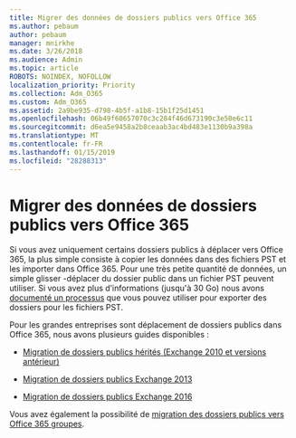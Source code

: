 ```yaml
---
title: Migrer des données de dossiers publics vers Office 365
ms.author: pebaum
author: pebaum
manager: mnirkhe
ms.date: 3/26/2018
ms.audience: Admin
ms.topic: article
ROBOTS: NOINDEX, NOFOLLOW
localization_priority: Priority
ms.collection: Adm_O365
ms.custom: Adm_O365
ms.assetid: 2a9be935-d798-4b5f-a1b8-15b1f25d1451
ms.openlocfilehash: 06b49f60657070c3c284f46d673190c3e50e6c11
ms.sourcegitcommit: d6ea5e9458a2b8ceaab3ac4bd483e1130b9a398a
ms.translationtype: MT
ms.contentlocale: fr-FR
ms.lasthandoff: 01/15/2019
ms.locfileid: "28288313"
---
```

# <a name="migrate-public-folder-data-to-office-365"></a>Migrer des données de dossiers publics vers Office 365

Si vous avez uniquement certains dossiers publics à déplacer vers Office 365, la plus simple consiste à copier les données dans des fichiers PST et les importer dans Office 365. Pour une très petite quantité de données, un simple glisser -déplacer du dossier public dans un fichier PST peuvent utiliser. Si vous avez plus d’informations (jusqu'à 30 Go) nous avons [documenté un processus](https://technet.microsoft.com/en-us/library/dn874017%28v=exchg.150%29.aspx#PSTMigrate) que vous pouvez utiliser pour exporter des dossiers pour les fichiers PST. 
  
Pour les grandes entreprises sont déplacement de dossiers publics dans Office 365, nous avons plusieurs guides disponibles :
  
- [Migration de dossiers publics hérités (Exchange 2010 et versions antérieur)](https://technet.microsoft.com/en-us/library/dn874017%28v=exchg.150%29.aspx)
    
- [Migration de dossiers publics Exchange 2013](https://technet.microsoft.com/en-us/library/mt798260%28v=exchg.150%29.aspx)
    
- [Migration de dossiers publics Exchange 2016](https://technet.microsoft.com/en-us/library/mt798260%28v=exchg.160%29.aspx)
    
Vous avez également la possibilité de [migration des dossiers publics vers Office 365 groupes](https://technet.microsoft.com/library/mt843872%28v=exchg.150%29.aspx).
  

